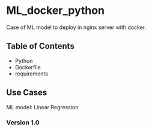 # ML_docker_python

Case of ML model to deploy in nginx server with docker. 

## Table of Contents

- Python 
- Dockerfile
- requirements

## Use Cases

ML model: Linear Regression

### Version 1.0
